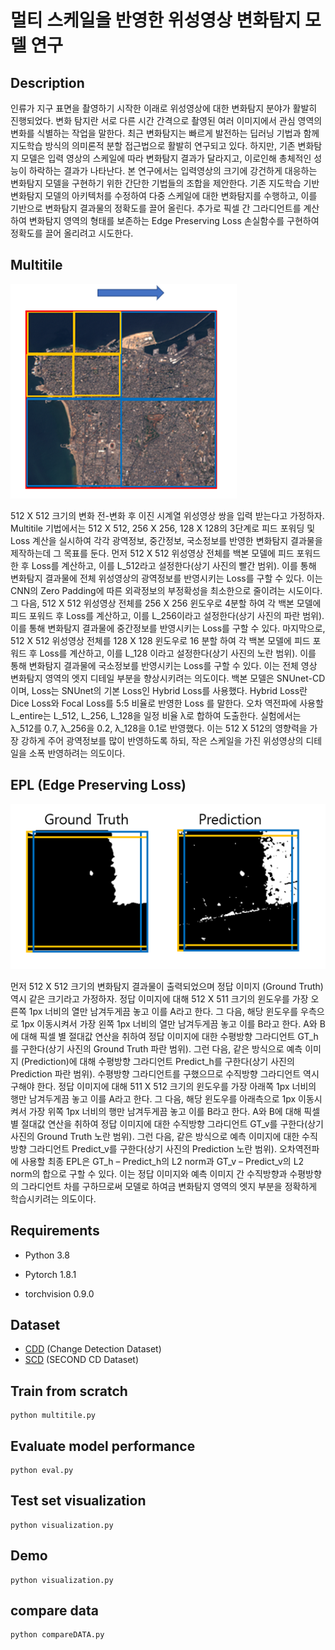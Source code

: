 # 멀티 스케일을 반영한 위성영상 변화탐지 모델 연구

## Description
인류가 지구 표면을 촬영하기 시작한 이래로 위성영상에 대한 변화탐지 분야가 활발히 진행되었다. 변화 탐지란 서로 다른 시간 간격으로 촬영된 여러 이미지에서 관심 영역의 변화를 식별하는 작업을 말한다. 최근 변화탐지는 빠르게 발전하는 딥러닝 기법과 함께 지도학습 방식의 의미론적 분할 접근법으로 활발히 연구되고 있다.
하지만, 기존 변화탐지 모델은 입력 영상의 스케일에 따라 변화탐지 결과가 달라지고, 이로인해 총체적인 성능이 하락하는 결과가 나타난다. 본 연구에서는 입력영상의 크기에 강건하게 대응하는 변화탐지 모델을 구현하기 위한 간단한 기법들의 조합을 제안한다. 기존 지도학습 기반 변화탐지 모델의 아키텍처를 수정하여 다중 스케일에 대한 변화탐지를 수행하고, 이를 기반으로 변화탐지 결과물의 정확도를 끌어 올린다. 추가로 픽셀 간 그라디언트를 계산하여 변화탐지 영역의 형태를 보존하는 Edge Preserving Loss 손실함수를 구현하여 정확도를 끌어 올리려고 시도한다.

## Multitile

![fig1](fig1.png)

512 X 512 크기의 변화 전-변화 후 이진 시계열 위성영상 쌍을 입력 받는다고 가정하자. Multitile 기법에서는 512 X 512, 256 X 256, 128 X 128의 3단계로 피드 포워딩 및 Loss 계산을 실시하여 각각 광역정보, 중간정보, 국소정보를 반영한 변화탐지 결과물을 제작하는데 그 목표를 둔다. 
먼저 512 X 512 위성영상 전체를 백본 모델에 피드 포워드 한 후 Loss를 계산하고, 이를 L_512라고 설정한다(상기 사진의 빨간 범위). 이를 통해 변화탐지 결과물에 전체 위성영상의 광역정보를 반영시키는 Loss를 구할 수 있다. 이는 CNN의 Zero Padding에 따른 외곽정보의 부정확성을 최소한으로 줄이려는 시도이다.
그 다음, 512 X 512 위성영상 전체를 256 X 256 윈도우로 4분할 하여 각 백본 모델에 피드 포워드 후 Loss를 계산하고, 이를 L_256이라고 설정한다(상기 사진의 파란 범위). 이를 통해 변화탐지 결과물에 중간정보를 반영시키는 Loss를 구할 수 있다. 
마지막으로, 512 X 512 위성영상 전체를 128 X 128 윈도우로 16 분할 하여 각 백본 모델에 피드 포워드 후 Loss를 계산하고, 이를 L_128 이라고 설정한다(상기 사진의 노란 범위). 이를 통해 변화탐지 결과물에 국소정보를 반영시키는 Loss를 구할 수 있다. 이는 전체 영상 변화탐지 영역의 엣지 디테일 부분을 향상시키려는 의도이다.
백본 모델은 SNUnet-CD이며, Loss는 SNUnet의 기본 Loss인 Hybrid Loss를 사용했다. Hybrid Loss란 Dice Loss와 Focal Loss를 5:5 비율로 반영한 Loss 를 말한다.
오차 역전파에 사용할 L_entire는 L_512, L_256, L_128을 일정 비율 λ로 합하여 도출한다. 실험에서는 λ_512를 0.7, λ_256을 0.2, λ_128을 0.1로 반영했다. 이는 512 X 512의 영향력을 가장 강하게 주어 광역정보를 많이 반영하도록 하되, 작은 스케일을 가진 위성영상의 디테일을 소폭 반영하려는 의도이다.

## EPL (Edge Preserving Loss)

![fig2](fig2.png)

먼저 512 X 512 크기의 변화탐지 결과물이 출력되었으며 정답 이미지 (Ground Truth) 역시 같은 크기라고 가정하자. 정답 이미지에 대해 512 X 511 크기의 윈도우를 가장 오른쪽 1px 너비의 열만 남겨두게끔 놓고 이를 A라고 한다. 그 다음, 해당 윈도우를 우측으로 1px 이동시켜서 가장 왼쪽 1px 너비의 열만 남겨두게끔 놓고 이를 B라고 한다. A와 B에 대해 픽셀 별 절대값 연산을 취하여 정답 이미지에 대한 수평방향 그라디언트 GT_h를 구한다(상기 사진의 Ground Truth 파란 범위). 그런 다음, 같은 방식으로 예측 이미지 (Prediction)에 대해 수평방향 그라디언트 Predict_h를 구한다(상기 사진의 Prediction 파란 범위).
수평방향 그라디언트를 구했으므로 수직방향 그라디언트 역시 구해야 한다. 정답 이미지에 대해 511 X 512 크기의 윈도우를 가장 아래쪽 1px 너비의 행만 남겨두게끔 놓고 이를 A라고 한다. 그 다음, 해당 윈도우를 아래측으로 1px 이동시켜서 가장 위쪽 1px 너비의 행만 남겨두게끔 놓고 이를 B라고 한다. A와 B에 대해 픽셀 별 절대값 연산을 취하여 정답 이미지에 대한 수직방향 그라디언트 GT_v를 구한다(상기 사진의 Ground Truth 노란 범위). 그런 다음, 같은 방식으로 예측 이미지에 대한 수직방향 그라디언트 Predict_v를 구한다(상기 사진의 Prediction 노란 범위).
오차역전파에 사용할 최종 EPL은 GT_h – Predict_h의 L2 norm과 GT_v – Predict_v의 L2 norm의 합으로 구할 수 있다. 이는 정답 이미지와 예측 이미지 간 수직방향과 수평방향의 그라디언트 차를 구하므로써 모델로 하여금 변화탐지 영역의 엣지 부분을 정확하게 학습시키려는 의도이다. 


## Requirements

- Python 3.8

- Pytorch 1.8.1

- torchvision 0.9.0

## Dataset

- [CDD](https://drive.google.com/file/d/1GX656JqqOyBi_Ef0w65kDGVto-nHrNs9/edit) (Change Detection Dataset)
- [SCD](https://drive.google.com/file/d/1cAyKCjRiRKfTysX1OqtVs6F1zbEI0EGj/view?usp=sharing) (SECOND CD Dataset)

## Train from scratch
    
    python multitile.py

## Evaluate model performance

    python eval.py

## Test set visualization

    python visualization.py
   
## Demo

    python visualization.py
  
## compare data

    python compareDATA.py
